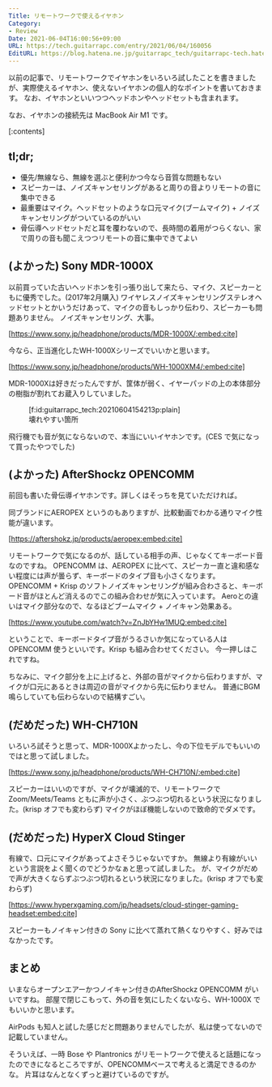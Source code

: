 ```yaml
---
Title: リモートワークで使えるイヤホン
Category:
- Review
Date: 2021-06-04T16:00:56+09:00
URL: https://tech.guitarrapc.com/entry/2021/06/04/160056
EditURL: https://blog.hatena.ne.jp/guitarrapc_tech/guitarrapc-tech.hatenablog.com/atom/entry/26006613772054095
---
```


以前の記事で、リモートワークでイヤホンをいろいろ試したことを書きましたが、実際使えるイヤホン、使えないイヤホンの個人的なポイントを書いておきます。
なお、イヤホンといいつつヘッドホンやヘッドセットも含まれます。

なお、イヤホンの接続先は MacBook Air M1 です。

[:contents]

## tl;dr;

* 優先/無線なら、無線を選ぶと便利かつ今なら音質な問題もない
* スピーカーは、ノイズキャンセリングがあると周りの音よりリモートの音に集中できる
* 最重要はマイク。ヘッドセットのような口元マイク(ブームマイク) + ノイズキャンセリングがついているのがいい
* 骨伝導ヘッドセットだと耳を覆わないので、長時間の着用がつらくない、家で周りの音も聞こえつつリモートの音に集中できてよい

## (よかった) Sony MDR-1000X

以前買っていた古いヘッドホンを引っ張り出して来たら、マイク、スピーカーともに優秀でした。(2017年2月購入)
ワイヤレスノイズキャンセリングステレオヘッドセットとかいうだけあって、マイクの音もしっかり伝わり、スピーカーも問題ありません。
ノイズキャンセリング、大事。

[https://www.sony.jp/headphone/products/MDR-1000X/:embed:cite]

今なら、正当進化したWH-1000Xシリーズでいいかと思います。

[https://www.sony.jp/headphone/products/WH-1000XM4/:embed:cite]

MDR-1000Xは好きだったんですが、筐体が弱く、イヤーパッドの上の本体部分の樹脂が割れてお蔵入りしていました。

<figure class="figure-image figure-image-fotolife" title="壊れやすい箇所">[f:id:guitarrapc_tech:20210604154213p:plain]<figcaption>壊れやすい箇所</figcaption></figure>

飛行機でも音が気にならないので、本当にいいイヤホンです。(CES で気になって買ったやつでした)

## (よかった) AfterShockz OPENCOMM

前回も書いた骨伝導イヤホンです。詳しくはそっちを見ていただければ。

同ブランドにAEROPEX というのもありますが、比較動画でわかる通りマイク性能が違います。

[https://aftershokz.jp/products/aeropex:embed:cite]

リモートワークで気になるのが、話している相手の声、じゃなくてキーボード音なのですね。
OPENCOMM は、AEROPEX に比べて、スピーカー直と違和感ない程度には声が曇らず、キーボードのタイプ音も小さくなります。
OPENCOMM + Krisp のソフトノイズキャンセリングが組み合わさると、キーボード音がほとんど消えるのでこの組み合わせが気に入っています。
Aeroとの違いはマイク部分なので、なるほどブームマイク + ノイキャン効果ある。

[https://www.youtube.com/watch?v=ZnJbYHw1MUQ:embed:cite]

ということで、キーボードタイプ音がうるさいか気になっている人は OPENCOMM 使うといいです。Krisp も組み合わせてください。
今一押しはこれですね。

ちなみに、マイク部分を上に上げると、外部の音がマイクから伝わりますが、マイクが口元にあるときは周辺の音がマイクから先に伝わりません。
普通にBGM鳴らしていても伝わらないので結構すごい。

## (だめだった) WH-CH710N

いろいろ試そうと思って、MDR-1000Xよかったし、今の下位モデルでもいいのではと思って試しました。

[https://www.sony.jp/headphone/products/WH-CH710N/:embed:cite]

スピーカーはいいのですが、マイクが壊滅的で、リモートワークでZoom/Meets/Teams ともに声が小さく、ぶつぶつ切れるという状況になりました。(krisp オフでも変わらず)
マイクがほぼ機能しないので致命的でダメです。

## (だめだった) HyperX Cloud Stinger

有線で、口元にマイクがあってよさそうじゃないですか。
無線より有線がいいという言説をよく聞くのでどうかなぁと思って試しました。
が、マイクがだめで声が大きくならずぶつぶつ切れるという状況になりました。(krisp オフでも変わらず)

[https://www.hyperxgaming.com/jp/headsets/cloud-stinger-gaming-headset:embed:cite]

スピーカーもノイキャン付きの Sony に比べて蒸れて熱くなりやすく、好みではなかったです。

## まとめ

いまならオープンエアーかつノイキャン付きのAfterShockz OPENCOMM がいいですね。
部屋で閉じこもって、外の音を気にしたくないなら、WH-1000X でもいいかと思います。

AirPods も知人と試した感じだと問題ありませんでしたが、私は使ってないので記載していません。

そういえば、一時 Bose や Plantronics がリモートワークで使えると話題になったのできになるところですが、OPENCOMMベースで考えると満足できるのかな。
片耳はなんとなくずっと避けているのですが。
